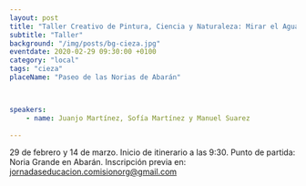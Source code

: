 ```yaml
---
layout: post
title: "Taller Creativo de Pintura, Ciencia y Naturaleza: Mirar el Agua - las Norias de Abarán"
subtitle: "Taller"
background: "/img/posts/bg-cieza.jpg"
eventdate: 2020-02-29 09:30:00 +0100
category: "local"
tags: "cieza"
placeName: "Paseo de las Norias de Abarán"



speakers:
    - name: Juanjo Martínez, Sofía Martínez y Manuel Suarez
    
---
```


29 de febrero y 14 de marzo.
Inicio de itinerario a las 9:30.
Punto de partida: Noria Grande en Abarán.
Inscripción previa en: jornadaseducacion.comisionorg@gmail.com
